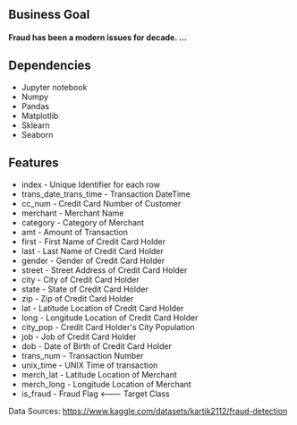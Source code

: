 ## Business Goal
#### Fraud has been a modern issues for decade. ...  


## Dependencies 
- Jupyter notebook
- Numpy
- Pandas
- Matplotlib
- Sklearn
- Seaborn

## Features
- index - Unique Identifier for each row
- trans_date_trans_time - Transaction DateTime
- cc_num - Credit Card Number of Customer
- merchant - Merchant Name
- category - Category of Merchant
- amt - Amount of Transaction
- first - First Name of Credit Card Holder
- last - Last Name of Credit Card Holder
- gender - Gender of Credit Card Holder
- street - Street Address of Credit Card Holder
- city - City of Credit Card Holder
- state - State of Credit Card Holder
- zip - Zip of Credit Card Holder
- lat - Latitude Location of Credit Card Holder
- long - Longitude Location of Credit Card Holder
- city_pop - Credit Card Holder's City Population
- job - Job of Credit Card Holder
- dob - Date of Birth of Credit Card Holder
- trans_num - Transaction Number
- unix_time - UNIX Time of transaction
- merch_lat - Latitude Location of Merchant
- merch_long - Longitude Location of Merchant
- is_fraud - Fraud Flag <--- Target Class

Data Sources: https://www.kaggle.com/datasets/kartik2112/fraud-detection

